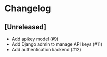 Changelog
=========

[Unreleased]
------------

- Add apikey model (#9)
- Add Django admin to manage API keys (#11)
- Add authentication backend (#12) 